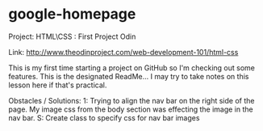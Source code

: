 # google-homepage

Project: HTML\CSS : First Project Odin

Link: http://www.theodinproject.com/web-development-101/html-css



This is my first time starting a project on GitHub so I'm checking out some features. 
This is the designated ReadMe... I may try to take notes on this lesson here if that's practical. 


Obstacles / Solutions:
1: Trying to align the nav bar on the right side of the page.
	My image css from the body section was effecting the image in the nav bar. 
S: Create class to specify css for nav bar images

